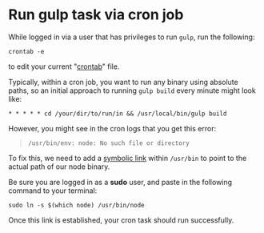# Run gulp task via cron job

While logged in via a user that has privileges to run `gulp`, run the following:

    crontab -e

to edit your current "[crontab](https://en.wikipedia.org/wiki/Cron)" file.

Typically, within a cron job, you want to run any binary using absolute paths,
so an initial approach to running `gulp build` every minute might look like:

    * * * * * cd /your/dir/to/run/in && /usr/local/bin/gulp build

However, you might see in the cron logs that you get this error:

> `/usr/bin/env: node: No such file or directory`

To fix this, we need to add a [symbolic link](https://en.wikipedia.org/wiki/Ln_\(Unix\))
within `/usr/bin` to point to the actual path of our node binary.

Be sure you are logged in as a **sudo** user, and paste in the following command to your terminal:

    sudo ln -s $(which node) /usr/bin/node

Once this link is established, your cron task should run successfully.
